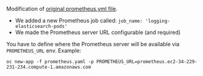Modification of [original prometheus.yml file](https://github.com/openshift/origin/blob/1408b096ed8b6a5c0c193987a4be023e16d267b4/examples/prometheus/prometheus.yaml).

- We added a new Prometheus job called: `job_name: 'logging-elasticsearch-pods'`
- We made the Prometheus server URL configurable (and required)

You have to define where the Prometheus server will be available via `PROMETHEUS_URL` env. Example:

````
oc new-app -f prometheus.yaml -p PROMETHEUS_URL=prometheus.ec2-34-229-231-234.compute-1.amazonaws.com
````


